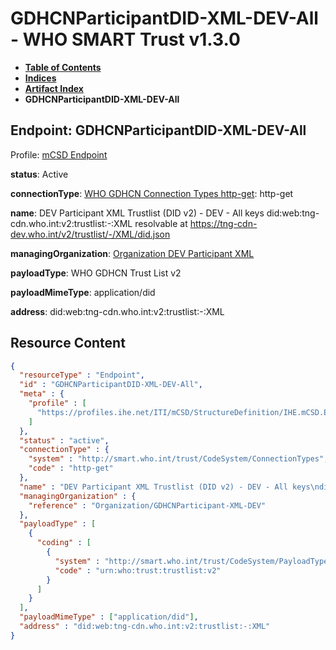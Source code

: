 # GDHCNParticipantDID-XML-DEV-All - WHO SMART Trust v1.3.0

* [**Table of Contents**](toc.md)
* [**Indices**](indices.md)
* [**Artifact Index**](artifacts.md)
* **GDHCNParticipantDID-XML-DEV-All**

## Endpoint: GDHCNParticipantDID-XML-DEV-All

Profile: [mCSD Endpoint](https://profiles.ihe.net/ITI/mCSD/4.0.0/StructureDefinition-IHE.mCSD.Endpoint.html)

**status**: Active

**connectionType**: [WHO GDHCN Connection Types http-get](CodeSystem-ConnectionTypes.md#ConnectionTypes-http-get): http-get

**name**: DEV Participant XML Trustlist (DID v2) - DEV - All keys did:web:tng-cdn.who.int:v2:trustlist:-:XML resolvable at https://tng-cdn-dev.who.int/v2/trustlist/-/XML/did.json

**managingOrganization**: [Organization DEV Participant XML](Organization-GDHCNParticipant-XML-DEV.md)

**payloadType**: WHO GDHCN Trust List v2

**payloadMimeType**: application/did

**address**: did:web:tng-cdn.who.int:v2:trustlist:-:XML



## Resource Content

```json
{
  "resourceType" : "Endpoint",
  "id" : "GDHCNParticipantDID-XML-DEV-All",
  "meta" : {
    "profile" : [
      "https://profiles.ihe.net/ITI/mCSD/StructureDefinition/IHE.mCSD.Endpoint"
    ]
  },
  "status" : "active",
  "connectionType" : {
    "system" : "http://smart.who.int/trust/CodeSystem/ConnectionTypes",
    "code" : "http-get"
  },
  "name" : "DEV Participant XML Trustlist (DID v2) - DEV - All keys\ndid:web:tng-cdn.who.int:v2:trustlist:-:XML\nresolvable at https://tng-cdn-dev.who.int/v2/trustlist/-/XML/did.json",
  "managingOrganization" : {
    "reference" : "Organization/GDHCNParticipant-XML-DEV"
  },
  "payloadType" : [
    {
      "coding" : [
        {
          "system" : "http://smart.who.int/trust/CodeSystem/PayloadTypes",
          "code" : "urn:who:trust:trustlist:v2"
        }
      ]
    }
  ],
  "payloadMimeType" : ["application/did"],
  "address" : "did:web:tng-cdn.who.int:v2:trustlist:-:XML"
}

```
